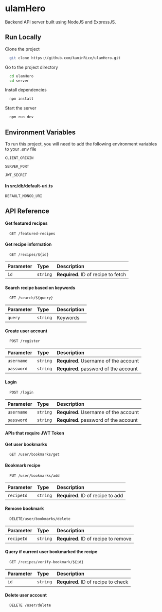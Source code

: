 # ulamHero

Backend API server built using NodeJS and ExpressJS.


## Run Locally

Clone the project

```bash
  git clone https://github.com/kaninRice/ulamHero.git
```

Go to the project directory

```bash
  cd ulamHero
  cd server
```

Install dependencies

```bash
  npm install
```

Start the server

```bash
  npm run dev
```


## Environment Variables

To run this project, you will need to add the following environment variables to your .env file

`CLIENT_ORIGIN`

`SERVER_PORT`

`JWT_SECRET`

#### In src/db/default-uri.ts

`DEFAULT_MONGO_URI`

## API Reference

#### Get featured recipes

```http
  GET /featured-recipes
```

#### Get recipe information

```http
  GET /recipes/${id}
```

| Parameter | Type     | Description                       |
| :-------- | :------- | :-------------------------------- |
| `id`      | `string` | **Required**. ID of recipe to fetch |

#### Search recipe based on keywords

```http
  GET /search/${query}
```

| Parameter | Type     | Description                       |
| :-------- | :------- | :-------------------------------- |
| `query`   | `string` | Keywords                          |

#### Create user account

```http
  POST /register
```

| Parameter | Type     | Description                       |
| :-------- | :------- | :-------------------------------- |
| `username`| `string` | **Required**. Username of the account |
| `password`| `string` | **Required**. password of the account |

#### Login

```http
  POST /login
```

| Parameter | Type     | Description                       |
| :-------- | :------- | :-------------------------------- |
| `username`| `string` | **Required**. Username of the account |
| `password`| `string` | **Required**. password of the account |

#### APIs that require JWT Token

#### Get user bookmarks

```http
  GET /user/bookmarks/get
```
#### Bookmark recipe

```http
  PUT /user/bookmarks/add
```

| Parameter | Type     | Description                       |
| :-------- | :------- | :-------------------------------- |
| `recipeId`| `string` | **Required**. ID of recipe to add |

#### Remove bookmark

```http
  DELETE/user/bookmarks/delete
```

| Parameter | Type     | Description                       |
| :-------- | :------- | :-------------------------------- |
| `recipeId`| `string` | **Required**. ID of recipe to remove |

#### Query if current user bookmarked the recipe

```http
  GET /recipes/verify-bookmark/${id}
```

| Parameter | Type     | Description                       |
| :-------- | :------- | :-------------------------------- |
| `id`      | `string` | **Required**. ID of recipe to check |

#### Delete user account

```http
  DELETE /user/delete
```
